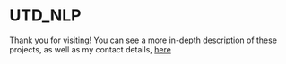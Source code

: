 # UTD_NLP

Thank you for visiting! You can see a more in-depth description of these projects, as well as my contact details, [here](https://c0d3s1ing3r.github.io/UTD_NLP/)
